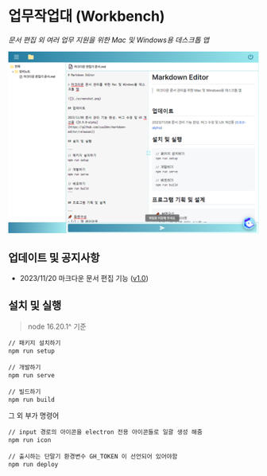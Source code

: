 # 업무작업대 (Workbench)

_문서 편집 외 여러 업무 지원을 위한 Mac 및 Windows용 데스크톱 앱_

![](./screenshot.png)

## 업데이트 및 공지사항

-   2023/11/20 마크다운 문서 편집 기능 ([v1.0](https://github.com/yuu2dev/workbench/releases))

## 설치 및 실행

> node 16.20.1^ 기준

```
// 패키지 설치하기
npm run setup

// 개발하기
npm run serve

// 빌드하기
npm run build
```

그 외 부가 명령어

```
// input 경로의 아이콘을 electron 전용 아이콘들로 일괄 생성 해줌
npm run icon

// 출시하는 단말기 환경변수 GH_TOKEN 이 선언되어 있어야함
npm run deploy
```
